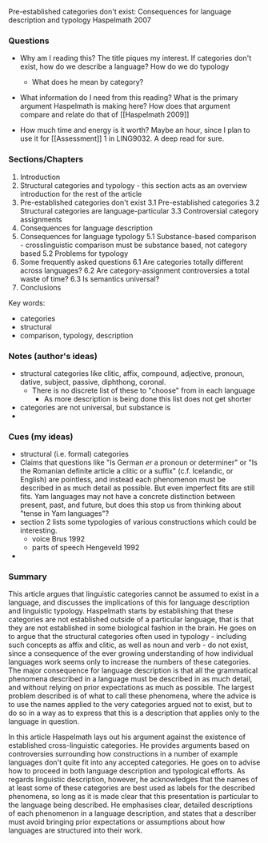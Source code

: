 Pre-established categories don't exist: Consequences for language description and typology
Haspelmath 2007
### Questions
- Why am I reading this?
The title piques my interest. 
If categories don't exist, how do we describe a language? How do we do typology
	- What does he mean by category?

- What information do I need from this reading?
What is the primary argument Haspelmath is making here?
How does that argument compare and relate do that of [[Haspelmath 2009]]

- How much time and energy is it worth?
Maybe an hour, since I plan to use it for [[Assessment]] 1 in LING9032. A deep read for sure. 


### Sections/Chapters
1. Introduction
2. Structural categories and typology
		- this section acts as an overview introduction for the rest of the article
3. Pre-established categories don't exist
	3.1 Pre-established categories
	3.2 Structural categories are language-particular 
	3.3 Controversial category assignments
4. Consequences for language description
5. Consequences for language typology
	5.1 Substance-based comparison
		- crosslinguistic comparison must be substance based, not category based
	5.2 Problems for typology
6. Some frequently asked questions
	6.1 Are categories totally different across languages?
	6.2 Are category-assignment controversies a total waste of time?
	6.3 Is semantics universal?
7. Conclusions

Key words:
- categories
- structural
- comparison, typology, description

### Notes (author's ideas)

- structural categories like clitic, affix, compound, adjective, pronoun, dative, subject, passive, diphthong, coronal.
	- There is no discrete list of these to "choose" from in each language
		- As more description is being done this list does not get shorter
- categories are not universal, but substance is
- 


### Cues (my ideas)

- structural (i.e. formal) categories
- Claims that questions like "Is German *er* a pronoun or determiner" or "Is the Romanian definite article a clitic or a suffix" (c.f. Icelandic, or English) are pointless, and instead each phenomenon must be described in as much detail as possible. But even imperfect fits are still fits. Yam languages may not have a concrete distinction between present, past, and future, but does this stop us from thinking about "tense in Yam languages"?
- section 2 lists some typologies of various constructions which could be interesting.
	- voice Brus 1992
	- parts of speech Hengeveld 1992
- 

### Summary

This article argues that linguistic categories cannot be assumed to exist in a language, and discusses the implications of this for language description and linguistic typology. Haspelmath starts by establishing that these categories are not established outside of a particular language, that is that they are not established in some biological fashion in the brain. He goes on to argue that the structural categories often used in typology - including such concepts as affix and clitic, as well as noun and verb - do not exist, since a consequence of the ever growing understanding of how individual languages work seems only to increase the numbers of these categories. 
The major consequence for language description is that all the grammatical phenomena described in a language must be described in as much detail, and without relying on prior expectations as much as possible. The largest problem described is of what to call these phenomena, where the advice is to use the names applied to the very categories argued not to exist, but to do so in a way as to express that this is a description that applies only to the language in question. 

In this article Haspelmath lays out his argument against the existence of established cross-linguistic categories. He provides arguments based on controversies surrounding how constructions in a number of example languages don't quite fit into any accepted categories. He goes on to advise how to proceed in both language description and typological efforts. As regards linguistic description, however, he acknowledges that the names of at least some of these categories are best used as labels for the described phenomena, so long as it is made clear that this presentation is particular to the language being described. He emphasises clear, detailed descriptions of each phenomenon in a language description, and states that a describer must avoid bringing prior expectations or assumptions about how languages are structured into their work. 